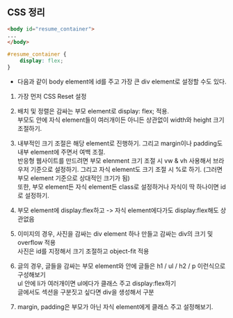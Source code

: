 ## CSS 정리
```html
<body id="resume_container">
...
</body>
```

```css
#resume_container {
    display: flex;
}
```
- 다음과 같이 body element에 id를 주고 가장 큰 div element로 설정할 수도 있다.





1) 가장 먼저 CSS Reset 설정

2) 배치 및 정렬은 감싸는 부모 element로 display: flex; 적용.   
   부모도 안에 자식 element들이 여러개이든 아니든 상관없이 width와 height 크기 조절하기.

3) 내부적인 크기 조절은 해당 element로 진행하기. 그리고 margin이나 padding도 내부 element에 주면서 여백 조절.   
   반응형 웹사이트를 만드려면 부모 elenment 크기 조절 시 vw & vh 사용해서 브라우저 기준으로 설정하기. 
   그리고 자식 element도 크기 조절 시 %로 하기. (그러면 부모 element 기준으로 상대적인 크기가 됨)   
   또한, 부모 element든 자식 element든 class로 설정하거나 자식이 딱 하나이면 id로 설정하기.

4) 부모 element에 display:flex하고 -> 자식 element에다가도 display:flex해도 상관없음

5) 이미지의 경우, 사진을 감싸는 div element 하나 만들고 감싸는 div의 크기 및 overflow 적용   
   사진은 id를 지정해서 크기 조절하고 object-fit 적용

6) 글의 경우, 글들을 감싸는 부모 element와 안에 글들은 h1 / ul / h2 / p 이런식으로 구성해보기   
   ul 안에 li가 여러개이면 ul에다가 클래스 주고 display:flex하기   
   글에서도 섹션을 구분짓고 싶다면 div을 생성해서 구분

7) margin, padding은 부모가 아닌 자식 element에게 클래스 주고 설정해보기.
